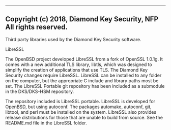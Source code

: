 -------------------------------------------------------------------------------
Copyright (c) 2018, Diamond Key Security, NFP
All rights reserved.
-------------------------------------------------------------------------------
Third party libraries used by the Diamond Key Security software.

LibreSSL

The OpenBSD project developed LibreSSL from a fork of OpenSSL 1.0.1g. It comes
with a new additional TLS library, libtls, which was designed to simplify the
creation of applications that use TLS. The Diamond Key Security changes require
LibreSSL. LibreSSL can be installed to any folder on the computer, but the
appropriate C include and library paths most be set. The LibreSSL Portable
git repository has been included as a submodule in the DKS/DKS-HSM repository.

The repository included is LibreSSL portable. LibreSSL is developed for
OpenBSD, but using autoconf. The packages automake, autoconf, git, libtool,
and perl must be installed on the system. LibreSSL also provides release
distributions for those that are unable to build from source. See the
README.md file in the LibreSSL folder.